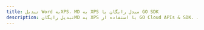 ---title: تبدیل Word بهXPS، MD به XPS مبدل رایگان یا GO SDKdescription: تبدیل رایگانMD به XPS با استفاده از GO Cloud APIs & SDK. همچنین اسناد Microsoft Word و OpenOffice را در Cloud ایجاد، ویرایش و رندر کنید.---